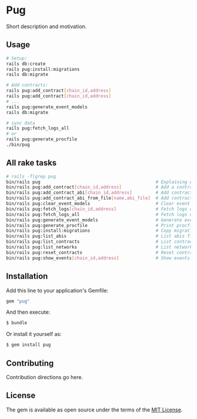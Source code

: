 # Pug
Short description and motivation.

## Usage

```bash
# Setup:
rails db:create
rails pug:install:migrations
rails db:migrate

# Add contracts:
rails pug:add_contract[chain_id,address]
rails pug:add_contract[chain_id,address]
# ...
rails pug:generate_event_models
rails db:migrate

# sync data
rails pug:fetch_logs_all
# or
rails pug:generate_procfile
./bin/pug

```

## All rake tasks
```bash
# rails -T|grep pug                                            
bin/rails pug                                            # Explaining what the task does
bin/rails pug:add_contract[chain_id,address]             # Add a contract
bin/rails pug:add_contract_abi[chain_id,address]         # Add contract abi from a verified contract on etherscan
bin/rails pug:add_contract_abi_from_file[name,abi_file]  # Add contract abi from file
bin/rails pug:clear_event_models                         # Clear event models
bin/rails pug:fetch_logs[chain_id,address]               # Fetch logs of a contract
bin/rails pug:fetch_logs_all                             # Fetch logs of all contracts(serial processing)
bin/rails pug:generate_event_models                      # Generate event models
bin/rails pug:generate_procfile                          # Print procfile items for contracts
bin/rails pug:install:migrations                         # Copy migrations from pug to application
bin/rails pug:list_abis                                  # List abis files
bin/rails pug:list_contracts                             # List contracts
bin/rails pug:list_networks                              # List networks
bin/rails pug:reset_contracts                            # Reset contracts to creation block
bin/rails pug:show_events[chain_id,address]              # Show events of a contract
```

## Installation
Add this line to your application's Gemfile:

```ruby
gem "pug"
```

And then execute:
```bash
$ bundle
```

Or install it yourself as:
```bash
$ gem install pug
```

## Contributing
Contribution directions go here.

## License
The gem is available as open source under the terms of the [MIT License](https://opensource.org/licenses/MIT).
